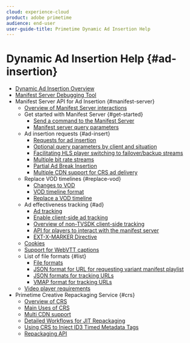 ```yaml
---
cloud: experience-cloud
product: adobe primetime
audience: end-user
user-guide-title: Primetime Dynamic Ad Insertion Help
---
```


# Dynamic Ad Insertion Help {#ad-insertion}

+ [Dynamic Ad Insertion Overview](home.md)
+ [Manifest Server Debugging Tool](manifest-server-debugging-tool.md)
+ Manifest Server API for Ad Insertion {#manifest-server}
   + [Overview of Manifest Server interactions](msapi-topics/ms-overview.md)
   + Get started with Manifest Server {#get-started}
      + [Send a command to the Manifest Server](msapi-topics/ms-getting-started/ms-sending-cmd.md)
      + [Manifest server query parameters](msapi-topics/ms-getting-started/ms-api-query-params.md)
   + Ad insertion requests {#ad-insert}
      + [Requests for ad insertion](msapi-topics/ms-insert-ads/ms-ad-insert.md)
      + [Optional query parameters by client and situation](msapi-topics/ms-insert-ads/ms-api-query-param-situation.md)
      + [Facilitating HLS player switching to failover/backup streams](msapi-topics/ms-insert-ads/hls-switching-to-failover.md)
      + [Multiple bit rate streams](msapi-topics/ms-insert-ads/ms-api-mbr-streams.md)
      + [Partial Ad Break Insertion](msapi-topics/ms-insert-ads/partial-ad-break-insetion.md)
      + [Multiple CDN support for CRS ad delivery](msapi-topics/ms-insert-ads/ms-api-multi-cdns-for-crs.md)
   + Replace VOD timelines {#replace-vod}
      + [Changes to VOD](msapi-topics/ms-changes-vod-timeline/ms-replace-vod-timeline.md)
      + [VOD timeline format](msapi-topics/ms-changes-vod-timeline/ms-api-timeline-format.md)
      + [Replace a VOD timeline](msapi-topics/ms-changes-vod-timeline/t-ms-replace-vod-timeline.md)
   + Ad effectiveness tracking {#ad}
      + [Ad tracking](msapi-topics/ms-at-effectiveness/ms-at-overview.md)
      + [Enable client-side ad tracking](msapi-topics/ms-at-effectiveness/ms-enable-client-side-ad-tracking.md)
      + [Overview of non-TVSDK client-side tracking](msapi-topics/ms-at-effectiveness/notvsdk-csat-overview.md)
      + [API for players to interact with the manifest server](msapi-topics/ms-at-effectiveness/notvsdk-csat-ms-interface.md)
      + [EXT-X-MARKER Directive](msapi-topics/ms-at-effectiveness/ms-api-playlists.md)
   + [Cookies](msapi-topics/ms-cookies.md)
   + [Support for WebVTT captions](msapi-topics/ms-webvtt-captions.md)
   + List of file formats {#list}
      + [File formats](msapi-topics/ms-list-file-formats/ms-api-file-formats.md)
      + [JSON format for URL for requesting variant manifest playlist](msapi-topics/ms-list-file-formats/ms-json-m3u8.md)
      + [JSON formats for tracking URLs](msapi-topics/ms-list-file-formats/notvsdk-csat-sidecar.md)
      + [VMAP format for tracking URLs](msapi-topics/ms-list-file-formats/notvsdk-csat-vmap.md)
   + [Video player requirements](msapi-topics/ms-player-req.md)
+ Primetime Creative Repackaging Service {#crs}
   + [Overview of CRS](creative-repackaging-service/crs-overview.md)
   + [Main Uses of CRS](creative-repackaging-service/jit-async-hls-conv.md)
   + [Multi CDN support](creative-repackaging-service/multi-cdn-supportt.md)
   + [Detailed Workflows for JIT Repackaging](creative-repackaging-service/jit-repackage.md)
   + [Using CRS to Inject ID3 Timed Metadata Tags](creative-repackaging-service/inject-id3.md)
   + [Repackaging API](creative-repackaging-service/api-repackage.md)
